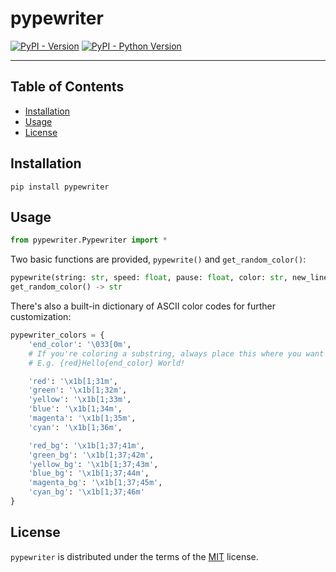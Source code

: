 # pypewriter

[![PyPI - Version](https://img.shields.io/pypi/v/pypewriter.svg)](https://pypi.org/project/pypewriter)
[![PyPI - Python Version](https://img.shields.io/pypi/pyversions/pypewriter.svg)](https://pypi.org/project/pypewriter)

---

## Table of Contents

- [Installation](#installation)
- [Usage](#usage)
- [License](#license)

## Installation

```console
pip install pypewriter
```

## Usage

```py
from pypewriter.Pypewriter import * 
```

Two basic functions are provided, `pypewrite()` and `get_random_color()`:

```py
pypewrite(string: str, speed: float, pause: float, color: str, new_line: bool) -> None
get_random_color() -> str
```

There's also a built-in dictionary of ASCII color codes for further customization:

```py
pypewriter_colors = {
    'end_color': '\033[0m', 
    # If you're coloring a substring, always place this where you want the color to end
    # E.g. {red}Hello{end_color} World!

    'red': '\x1b[1;31m',
    'green': '\x1b[1;32m',
    'yellow': '\x1b[1;33m',
    'blue': '\x1b[1;34m',
    'magenta': '\x1b[1;35m',
    'cyan': '\x1b[1;36m',

    'red_bg': '\x1b[1;37;41m',
    'green_bg': '\x1b[1;37;42m',
    'yellow_bg': '\x1b[1;37;43m',
    'blue_bg': '\x1b[1;37;44m',
    'magenta_bg': '\x1b[1;37;45m',
    'cyan_bg': '\x1b[1;37;46m'        
}
```

## License

`pypewriter` is distributed under the terms of the [MIT](https://spdx.org/licenses/MIT.html) license.